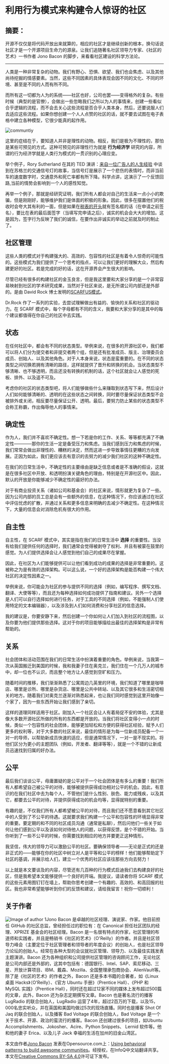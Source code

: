 # 利用行为模式来构建令人惊讶的社区

## 摘要：
开源不仅仅是将代码开放出来就算的，相应的社区才是继续创新的根本，换句话说社区才是一个开源项目生命力的源泉。让我们追随著名社区领导力专家、《社区的艺术》一书作者 Jono Bacon 的脚步，来看看社区建设的科学方法论。

--------------------------------------------------

人类是一种非常复杂的动物。我们有野心、恐惧、欲望、我们也会焦虑、以及其他尚待挖掘的情感要素。当然，这些不同因素的具体表现会因不同的文化、不同的环境、甚至是不同的人而有所不同。

而所有这一切都为人为的系统——社区也好，公司也罢——变得格外的复杂。有些时候（典型的是官僚），会做出一些忽略我们之所以为人的事情来，创建一些看似合乎逻辑的流程，而不会去关心这些流程是否合乎人类本身，然后，还要说服人们去适应这些流程。如果你想创建一个人人点赞的社区的话，就不要去试图在电子表格中建立各种模型，它很少能真的起作用。

![communtiy](https://opensource.com/sites/default/files/styles/image-full-size/public/images/life/OSDC_bees_network.png)

这里的症结在于，要知道人并非是理性的动物。相反，我们是极为不理性的，那怕是某些可预见的方式。这种可预见的非理性行为就是 **行为经济学** 研究的内容，所谓的行为经济学就是人类行为模式的一贯识别的心理应变。

举个例子，Rory Sutherland 在其的 TED 演讲：[来自一位广告人的人生经验](https://www.ted.com/talks/rory_sutherland_life_lessons_from_an_ad_man?language=en) 中谈到在苏格兰的交通信号灯的故事，当信号灯是展示了一个悲伤的表情时，而非当前车的速度数字时，交通意外和死亡率都有所下降。科学点讲，这演示了一个反馈回路,当前的情势会影响到一个人的感性知觉。

再举一个例子，那就是经研究证明，我们所有人都会对自己的生活来一点小小的欺骗，但是刚刚好，能够维护我们是体面的积极的形象。因此，很多在摆置他们的税收时会夸大其有利的一面，但是如果在[税表的开头](http://www.wired.com/2012/08/signature-honesty/)就有签名框的话（在申请之前签名），要比在表的最后面签字（当填写完申请之后），诚实的机会会大大的增加。这是因为，签字行为反映了我们的诚信，在要作出非诚实的举动之前就及时的制止了。

## 社区管理

这些人类的模式对于构建强大的、高效的、包容性的社区是有着令人惊奇的可能性的。这些模式为我们提供了一个思考的指点，可以让我们更好的理解大众，然后构建更好的社区。若是完成的好的话，这在开源界会产生很大的影响。

尽管已经有很多的构建社区的金玉良言，但是我这里要和大家分享的是一个非常容易映射到社区的学术研究成果，当然对于社区来说，是无所谓公司内部还是外部的。是由 David Rock 博士发明的[SCARFUS模式](http://web.archive.org/web/20100705024057/http://www.your-brain-at-work.com/files/NLJ_SCARFUS.pdf)。

Dr.Rock 作了一系列的实验，去尝试理解做出有益的、愉快的关系和社区的驱动力。在 SCARF 模式中，每个字母都有不同的含义，我要和大家分享的是其中的每个建议都值得在你自己的社区中去实践。

## 状态

在任何社区中，都会有不同的状态类型。举例来说，在很多的开源社区中，我们都可以将人们分为提交者和非提交者两个组，但是还有批准成员、版主、治理委员会成员、创始人、以及其他角色。对于人本身来说，状态是蛮重要的。在不同的状态类型之间切换若拥有清晰的路径，这样就提供了晋升和转换的机会。当状态类型不够清晰、也不够透明，而且还没有转换的机制的话，这个社区就会让人感觉的死板、排外、以及遥不可及。

考虑你的社区的状态类型吧，将人们能够做些什么来赚取到状态写下来，然后设计人们如何能够清晰的、透明的在这些状态之间转换，同时要尽量保证状态类型不会被排外或关闭，相反要尽量保证公开、透明。最后，要努力防止某些的状态类型不会称王称霸，作出侮辱他人的事情来。

## 确定性

作为人，我们并不喜欢不确定性。想一下若是你的工作、关系、等等都充满了不确定性————那你的生活一定是备受压力和焦虑。当我们感到压力和焦虑的时候，我们常常会做出非理性的、糟糕的决定，然而这进一步导致事情往更糟的方向发展。正因为如此，我们更应该去有意识的去努力的减少我们社区的这种不确定性。

在我们的日常生活中，不确定性的主要缘由是缺乏信息或者是不准确的假设，这就是在很多社区中开放、和透明扮演关键角色的理由，特别是在开源社区中。因此，默认的开放是你能够减少不确定性的最好的办法。

对于有商业投资关系（诸如公司和基金会）的社区来说，情形就更为复杂了一些。因为公司内部的员工总是会有一些额外的信息，在这种情况下，你应该通过在社区中评估忧虑的扩散，并通过关系和更多信息来明确的去减少不确定性。在这种情况下，大量的信息会对消除危机有很大的作用。

## 自主性

自主性，在 SCARF 模式中，其实是指在我们的日常生活中 **选择** 的重要性。当没有给我们提供任何的选择时，我们通常会觉得被剥夺了权利、并且有被蒙在鼓里的感觉。为人们提供选择会让人感觉到他们自己的成果尽在掌握。

因此，在社区为人们能够提供可以让他们看到成功的成果的选择是非常重要的。这被称之为是有效的选择架构。可以这么说，一个好的选择架构是能否构建一个伟大社区的决定性因素之一。

举例来说，你可能会为社区的参与提供不同的选择（例如，编写程序、撰写文档、翻译、大使等等），而且还为每种选择如何成功提供了指南和建议。另外一个选择是人们可以自行选择如何进行任务，对于工具的不同选择（例如，不能强制人们使用特定的文本编辑器），以及涉及到人们如何消费和分享社区的信息选择。

我的建议是，你要安静下来，然后创建一个你如何让人们加入到社区的流程图，以及你要为他们提供那些选择。这对于你的项目能够描绘出最佳的选择架构是非常有帮助的。

## 关系

社会团体和活动范围在我们的日常生活中扮演着重要的角色。举例来说，当我第一次从英国搬迁到美国的时候，我和我妻子住在奥克兰，我们住在一个几万人的城市中，却一位也不认识，而且整个地方让人感觉到空旷和压力。

随着时间的推移，我们渐渐熟悉了公寓周边几英里的环境，我们知道了哪里是咖啡店、哪里是诊所、哪里是杂货店、哪里是公共中转站、以及其它很多和生活密切相关的地方。随着我们对奥克兰逐渐对熟悉起来，也让我们同时感觉到这里开始像一个家了，因为一些东西开始让我们感到了亲切。

这样的道理同样适用于社区。刚加入一个社区会让人有着局促不安的体验，尤其是像大多数开源社区所做的所有的东西都是开放的。当我们将社区变得小一点的时候，类似一个包容性的社会团体，能够更加轻松和方便的获得社区经验，赋予人们更多的权利等，对于大多数的社区来说，最佳的情形是为每一位新成员配备一个一对一的导师，以帮助新成员快速的适应，但是通常情况下，一对一是不现实的。将他们区分为更小的主题团队（例如，开发者、翻译等等），就是一个不错的让新成员迅速找到归属的好办法。

## 公平

最后我们谈谈公平，毋庸置疑的是公平对于一个社会团体是有多么的重要！我们所有人都希望自己被公平的对待，能够被提供获得成功相对公平的机会。因此，有意识的在我们社区中去为每个人，不管他们是什么性别、肤色、能力或残疾，以及其它，都要去公平的对待，并提供获得成功的机会均等，显得就特别的重要。

有趣的是，不仅我们所有人都希望被公平的对待，而且我们还不愿意看到其它社区中的人受到了不公平的待遇。这就要求我们构建一个公平和包容性的环境显得非常的重要。要定期的和不同的社区成员沟通（通常是私聊），然后问他们一些关于如何让他们感到公平以及该如何对待他人的问题，以获得反馈，是个不错的开始。当你听到了一些不公平的时候，你需要找到相应的地方并要更正这种情形。

我坚信，伟大的领导力可以激励公平的社区。要确保领导者——无论是正式的还是非正式的——能够在你的社区中树立对人是平等和公平的榜样！他们能够帮助定下社区的基调，并展示给人们，建立一个优秀的社区应该往那些方向去努力！

以上就是本文要谈及的内容，尽管还有几百种的行为模式启迪我们去构建良好的社区，但是我希望本文能够提供一个良好的开端。我提议，请读者你将 SCARF 模式的这些元素用图钉钉在墙上，帮助你思考创建一个有趣的、高效的、和高回报的社区。我也非常希望能够听到你们的反馈和建议，请给我留言！祝你一切顺利！

## 关于作者
![Image of author 1](https://opensource.com/sites/default/files/styles/profile_pictures/public/jonob_2_sq.jpg)Jono Bacon 是卓越的社区经理、演说家、作家。他目前担任 GitHub 的社区总监，曾经担任过的职位有：在 Canonical 担任社区团队的经理、XPRIZE 基金会的社区经理。Bacon 是一名很有特点的作家，社区管理的布道师和实践者，并且是畅销书《社区的艺术》（O'Reilly）的作者。并且是社区领导力峰会（主要定位于社区管理者和领导者的年度会议）的创始人，也是社区领导力论坛的创始人。经常在各种大型的会议就社区管理、领导力、以及最佳实践发表主题演讲。Bacon 还为各种组织和公司提供社区管理的咨询顾问工作，无论社区是公司内部还是外部的，这其中包括有：德国银行、Intel、SAP、索尼移动、三星、开放计算项目、IBM、戴森、Mozilla、全国整理承包商协会、AlienVault等。除了是《社区的艺术》的作者之外，Bacon 还是多本书籍的合著者，如《Linux 桌面 Hacks》（O'Reilly）、《官方 Ubuntu 手册》（Prentice Hall）、《PHP 和 MySQL 实践》（Prentice Hall），同时还在超过12家不同的媒体上发布超过500篇的文章，此外，Bacon 还为杂志定期撰写文章。Bacon 也是著名流行的播客 LugRadio 的联合创始人，LugRadio 运营了4年，超过2百万的下载，以及15，000名忠实听众，并在英国和美国均做过5次的现场直播。同时也是播客 Shot Of Jaq 的联合创始人，以及播客 Bad Voltage 的联合创始人，Bad Voltage 是一个关于技术、开源、政治的蛮流行的播客。Bacon 还创建过很多的项目，如Ubuntu Accomplishments、Jokosher、Acire、Python Snippets、 Lernid 软件等。他和他的妻子 Erica、以及儿子 Jack 幸福的生活在加州的旧金山湾区。

本文由作者[Jono Bacon](https://opensource.com/users/jonobacon) 发表在Opensource.com上：[Using behavioral patterns to build awesome communities](https://opensource.com/life/16/4/build-awesome-communities)。经授权，在InfoQ中文站翻译共享。本文在[Creative Commons BY-SA 4.0](http://creativecommons.org/licenses/by-sa/4.0/)许可证下发布。
